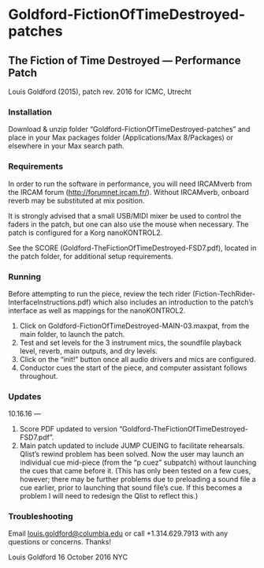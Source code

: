 # Goldford-FictionOfTimeDestroyed-patches

## The Fiction of Time Destroyed — Performance Patch

Louis Goldford (2015), patch rev. 2016 for ICMC, Utrecht

### Installation   

Download & unzip folder “Goldford-FictionOfTimeDestroyed-patches” and place in your Max packages folder (Applications/Max 8/Packages) or elsewhere in your Max search path.


### Requirements    

In order to run the software in performance, you will need IRCAMverb from the IRCAM forum (http://forumnet.ircam.fr/). Without IRCAMverb, onboard reverb may be substituted at mix position.

It is strongly advised that a small USB/MIDI mixer be used to control the faders in the patch, but one can also use the mouse when necessary. The patch is configured for a Korg nanoKONTROL2.

See the SCORE (Goldford-TheFictionOfTimeDestroyed-FSD7.pdf), located in the patch folder, for additional setup requirements.


### Running    

Before attempting to run the piece, review the tech rider (Fiction-TechRider-InterfaceInstructions.pdf) which also includes an introduction to the patch’s interface as well as mappings for the nanoKONTROL2.

1. Click on Goldford-FictionOfTimeDestroyed-MAIN-03.maxpat, from the main folder, to launch the patch. 
2. Test and set levels for the 3 instrument mics, the soundfile playback level, reverb, main outputs, and dry levels.
3. Click on the “init!” button once all audio drivers and mics are configured. 
4. Conductor cues the start of the piece, and computer assistant follows throughout.


### Updates    

10.16.16 —
1. Score PDF updated to version “Goldford-TheFictionOfTimeDestroyed-FSD7.pdf”.
2. Main patch updated to include JUMP CUEING to facilitate rehearsals. Qlist’s rewind problem has been solved. Now the user may launch an individual cue mid-piece (from the “p cuez” subpatch) without launching the cues that came before it. (This has only been tested on a few cues, however; there may be further problems due to preloading a sound file a cue earlier, prior to launching that sound file’s cue. If this becomes a problem I will need to redesign the Qlist to reflect this.)


### Troubleshooting   

Email louis.goldford@columbia.edu or call +1.314.629.7913 with any questions or concerns. Thanks!

Louis Goldford
16 October 2016
NYC
